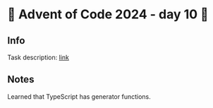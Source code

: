 # 🎄 Advent of Code 2024 - day 10 🎄

## Info

Task description: [link](https://adventofcode.com/2024/day/10)

## Notes

Learned that TypeScript has generator functions.